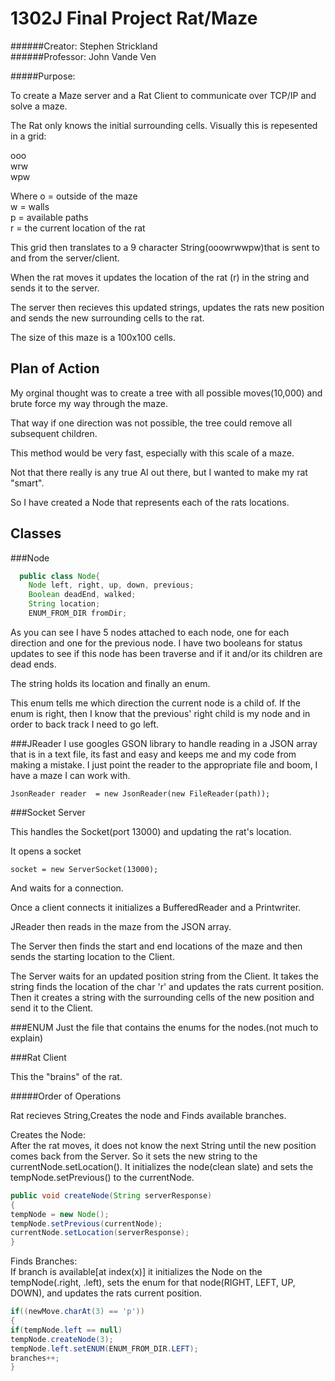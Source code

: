 1302J Final Project Rat/Maze
=====

######Creator: Stephen Strickland <br>
######Professor: John Vande Ven

#####Purpose:

To create a Maze server and a Rat Client to communicate over TCP/IP and solve a maze.

The Rat only knows the initial surrounding cells. Visually this is repesented in a grid: <br>

ooo <br>
wrw <br>
wpw <br>

Where 
  o = outside of the maze <br>
  w = walls <br>
  p = available paths <br>
  r = the current location of the rat <br>
  
This grid then translates to a 9 character String(ooowrwwpw)that is sent to and from the server/client.

When the rat moves it updates the location of the rat (r) in the string and sends it to the server.

The server then recieves this updated strings, updates the rats new position and sends the new surrounding cells to the rat.

The size of this maze is a 100x100 cells.

Plan of Action
-----

My orginal thought was to create a tree with all possible moves(10,000) and brute force my way through the maze.

That way if one direction was not possible, the tree could remove all subsequent children.

This method would be very fast, especially with this scale of a maze.

Not that there really is any true AI out there, but I wanted to make my rat "smart".

So I have created a Node that represents each of the rats locations.

Classes
------

###Node
```java
  public class Node{
	Node left, right, up, down, previous;
	Boolean deadEnd, walked;
	String location;
	ENUM_FROM_DIR fromDir;
```

As you can see I have 5 nodes attached to each node, one for each direction and one for the previous node.
I have two booleans for status updates to see if this node has been traverse and if it and/or its children are dead ends. 

The string holds its location and finally an enum. 

This enum tells me which direction the current node is a child of. If the enum is right, then I know that the previous' right child is my node and in order to back track I need to go left.

###JReader
I use googles GSON library to handle reading in a JSON array that is in a text file, its fast and easy and keeps me and my code from making a mistake. I just point the reader to the appropriate file and boom, I have a maze I can work with.
```
JsonReader reader  = new JsonReader(new FileReader(path));
```

###Socket Server

This handles the Socket(port 13000) and updating the rat's location.

It opens a socket
```
socket = new ServerSocket(13000);
```

And waits for a connection.

Once a client connects it initializes a BufferedReader and a Printwriter.

JReader then reads in the maze from the JSON array. 

The Server then finds the start and end locations of the maze and then sends the starting location to the Client.

The Server waits for an updated position string from the Client. It takes the string finds the location of the char 'r' and updates the rats current position. Then it creates a string with the surrounding cells of the new position and send it to the Client.


###ENUM
Just the file that contains the enums for the nodes.(not much to explain)


###Rat Client

This the "brains" of the rat.

#####Order of Operations

Rat recieves String,Creates the node and Finds available branches. 

Creates the Node: <br>
After the rat moves, it does not know the next String until the new position comes back from the Server. So it sets the new string to the currentNode.setLocation(). It initializes the node(clean slate) and sets the tempNode.setPrevious() to the currentNode.
```Java
public void createNode(String serverResponse)
{
tempNode = new Node();
tempNode.setPrevious(currentNode);
currentNode.setLocation(serverResponse);
}
```
Finds Branches: <br>
If branch is available[at index(x)] it initializes the Node on the tempNode(.right, .left), sets the enum for that node(RIGHT, LEFT, UP, DOWN), and updates the rats current position.
```Java
if((newMove.charAt(3) == 'p'))
{
if(tempNode.left == null)
tempNode.createNode(3);
tempNode.left.setENUM(ENUM_FROM_DIR.LEFT);
branches++;
}
```

